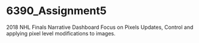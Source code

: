 # 6390_Assignment5
2018 NHL Finals Narrative Dashboard
Focus on Pixels Updates, Control and applying pixel level modifications to images.
